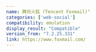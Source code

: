 ```yaml
---
name: 腾讯火狐 (Tencent Foxmail)"
categories: ['web-social']
compatibility: emulation
display_result: "Compatible"
version_from: "7.2.25.331"
link: https://www.foxmail.com/
---
```

